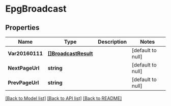 # EpgBroadcast

## Properties
Name | Type | Description | Notes
------------ | ------------- | ------------- | -------------
**Var20160111** | [**[]BroadcastResult**](BroadcastResult.md) |  | [default to null]
**NextPageUrl** | **string** |  | [default to null]
**PrevPageUrl** | **string** |  | [default to null]

[[Back to Model list]](../README.md#documentation-for-models) [[Back to API list]](../README.md#documentation-for-api-endpoints) [[Back to README]](../README.md)


